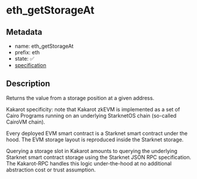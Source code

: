 # eth_getStorageAt

## Metadata

- name: eth_getStorageAt
- prefix: eth
- state: ✅
- [specification](https://github.com/ethereum/execution-apis/blob/6709c2a795b707202e93c4f2867fa0bf2640a84f/src/eth/state.yaml#L16)

## Description

Returns the value from a storage position at a given address.

Kakarot specificity: note that Kakarot zkEVM is implemented as a set of Cairo Programs running on an underlying StarknetOS chain (so-called CairoVM chain).

Every deployed EVM smart contract is a Starknet smart contract under the hood. The EVM storage layout is reproduced inside the Starknet storage.

Querying a storage slot in Kakarot amounts to querying the underlying Starknet smart contract storage using the Starknet JSON RPC specification. The Kakarot-RPC handles this logic under-the-hood at no additional abstraction cost or trust assumption.
